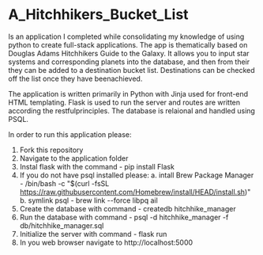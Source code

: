 # A_Hitchhikers_Bucket_List 

Is an application I completed while consolidating my knowledge of using python to create full-stack applications. The app is 
thematically based on Douglas Adams Hitchhikers Guide to the Galaxy. It allows you to input star systems and corresponding 
planets into the database, and then from their they can be added to a destination bucket list. Destinations can be checked 
off the list once they have beenachieved. 

The application is written primarily in Python with Jinja used for front-end HTML templating. Flask is used to run the server 
and routes are written according the restfulprinciples. The database is relaional and handled using PSQL.

In order to run this application please:

1. Fork this repository
2. Navigate to the application folder
3. Instal flask with the command - pip install Flask
3. If you do not have psql installed please:
   a. intall Brew Package Manager - /bin/bash -c "$(curl -fsSL https://raw.githubusercontent.com/Homebrew/install/HEAD/install.sh)"
   b. symlink psql - brew link --force libpq ail
4. Create the database with command - createdb hitchhike_manager
5. Run the database with command - psql -d hitchhike_manager -f db/hitchhike_manager.sql
6. Initialize the server with command - flask run
7. In you web browser navigate to http://localhost:5000
